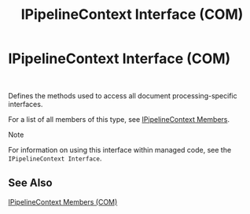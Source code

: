 ﻿---
title: IPipelineContext Interface (COM)
TOCTitle: IPipelineContext Interface (COM)
ms:assetid: 719eba49-a7da-4bd2-a9bf-2a811ce1048a
ms:mtpsurl: https://msdn.microsoft.com/library/Aa560782(v=BTS.80)
ms:contentKeyID: 51528887
ms.date: 08/30/2017
mtps_version: v=BTS.80
---

# IPipelineContext Interface (COM)

 

Defines the methods used to access all document processing-specific interfaces.

For a list of all members of this type, see [IPipelineContext Members](ipipelinecontext-members-com.md).


> [!NOTE]
> <P>For information on using this interface within managed code, see the <CODE>IPipelineContext Interface</CODE>.</P>



## See Also

[IPipelineContext Members (COM)](ipipelinecontext-members-com.md)


